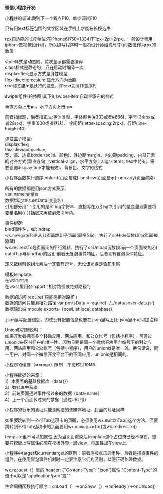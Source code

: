 **微信小程序开发:**

小程序的调试:跳到下一个断点F10，单步调试F10

只有用text标签包围的文字区域在手机上才能被长按选中

rpx自适应的长度单位:在iPhone6(750*1334)下1px=2pt=2rpx。一般设计师用iphone做视觉设计稿，所以编写程序时一般将设计师给的尺寸(pt)数值作为rpx的数值

style样式是动态的，每次显示都需要编译  
class样式是静态的，只在启动时编译一次  
display:flex;显示方式是弹性模型  
flex-direction:colum;显示方向为垂直  
text标签里/n是换行的意思，即text支持转意序列

swiper组件(轮播图)其下的swiper-item自动继承它的样式

垂直方向上用px，水平方向上用rpx

前者指标题，后者指正文:字体类型、字体颜色(#333或者#666)、字号(34rpx或者28rpx)、字重(600或者默认)、
字间距(letter-spacing:2rpx)、行距(line-height:40)

弹性盒子模型:  
display:flex;  
flex-direction:colum;  
宽、高、边框border(solid、颜色)、外边距margin、内边距padding、内部元素的对齐方式(垂直方向上vertical-align，水平方向上align-items:  flex中特有，需要设置display:true才能有效)、背景色、文字的格式

小程序函数执行顺序:onload(页面加载)-onshow(页面显示)-onready(页面渲染)

所有的数据都是用json方式表示:  
var_name:变量值  
数据绑定:this.setData(变量名)  
引用部分用“ ”:引用的是String字符串，直接写在双引号中;引用的是变量则需要将变量名用{{ }}括起来再放到双引号内。

事件绑定:  
bind事件名，如bindtap  
wx.navigateTo是从父页面跳到子页面(最多5级)，执行了onHide函数(即父页面被隐藏)  
wx.redirectTo是页面间的平行跳转，执行了onUnload函数(即前一个页面被关闭)  
catctTap与bindTap的区别:前者无冒泡事件特征，后者具有冒泡事件特征。

定义数组时数组元素后一定要有逗号，无论该元素是否在末尾

模板template:  
在wxml里用<import src="相对路径或绝对路径"/>  
在wxss里用@import "相对路径或绝对路径";

数据的访问:require('只能是相对路径')  
数据的访问只能用相对路径  var postsData = require('../../data/posts-data.js')  
数据输出端:module.exports={postList:local_database}

.json里写配置信息，即使没有配置信息也要在.json里写上{};.json里不可以加注释

UnionID机制说明：  
如果开发者拥有多个移动应用、网站应用、和公众帐号（包括小程序），可通过unionid来区分用户的唯一性，因为只要是同一个微信开放平台帐号下的移动应用、网站应用和公众帐号（包括小程序），用户的unionid是唯一的。换句话说，同一用户，对同一个微信开放平台下的不同应用，unionid是相同的。

小程序的缓存（storage）限制：不能超过10MB

小程序数据的来源：  
1）本页面的基础数据库（data{}）  
2）数据库中获取  
3）前端页面通过事件带过来的数据（data-name）  
4）上一个页面传过来的数据（通过URL带）

小程序的音乐的地址只能是网络的流媒体地址，封面的地址同样

如果要跳转到一个带Tab选项卡的页面，必须使用wx.switchTab()这个方法，但要跳转到不带Tab选项卡的页面要用wx.navicgateTo()或wx.redirectTo()

template里不可以加属性,因为当页面渲染后template这个占位符已经不存在，想要在模板上写属性必须在模板外套一层view，将属性加在view上。

小程序中target和currenttarget的区别：前者是被点击的组件，后者是捕捉事件的组件。在使用冒泡事件机制时一定要注意它们的区别，以便正确处理数据。

wx.request（）里的  header: {"Content-Type": "json"}属性,"Content-Type"的值不可以是"application/json"或""

生命周期函数执行顺序：onLoad（）→onShow（）→onReady()→onUnload()

